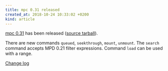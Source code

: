 ```yaml
---
title: mpc 0.31 released
created_at: 2018-10-24 10:33:02 +0200
kind: article
---
```


[mpc 0.31](/clients/mpc) has been released
([source tarball](/download/mpc/0/mpc-0.31.tar.xz)).

There are new commands `queued`, `seekthrough`, `mount`, `unmount`.
The `search` command accepts MPD 0.21 filter expressions.  Command
`load` can be used with a range.

[Change log](https://raw.githubusercontent.com/MusicPlayerDaemon/mpc/v0.31/NEWS)
